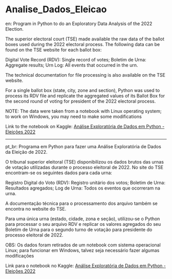 # Analise_Dados_Eleicao

en:
Program in Python to do an Exploratory Data Analysis of the 2022 Election.

The superior electoral court (TSE) made available the raw data of the ballot boxes used during the 2022 electoral process. The following data can be found on the TSE website for each ballot box:

Digital Vote Record (RDV): Single record of votes;
Boletim de Urna: Aggregate results;
Urn Log: All events that occurred in the urn.

The technical documentation for file processing is also available on the TSE website.

For a single ballot box (state, city, zone and section), Python was used to process its RDV file and replicate the aggregated values ​​of its Ballot Box for the second round of voting for president of the 2022 electoral process.

NOTE: The data were taken from a notebook with Linux operating system; to work on Windows, you may need to make some modifications

Link to the notebook on Kaggle: [Análise Exploratória de Dados em Python - Eleições 2022](https://www.kaggle.com/code/malucor/aed-ebac-eleicao)

------------------------------------------------------------------------------------------------------------------------------------------------------------------------------------------------------------------------------

pt_br:
Programa em Python para fazer uma Análise Exploratória de Dados da Eleição de 2022.

O tribunal superior eleitoral (TSE) disponibilizou os dados brutos das urnas de votação utilizadas durante o processo eleitoral de 2022. No site do TSE encontram-se os seguintes dados para cada urna:

Registro Digital do Voto (RDV): Registro unitário dos votos;
Boletim de Urna: Resultados agregados;
Log de Urna: Todos os eventos que ocorreram na urna.

A documentação técnica para o processamento dos arquivo também se encontra no website do TSE.

Para uma única urna (estado, cidade, zona e seção), utilizou-se o Python para processar o seu arquivo RDV e replicar os valores agregados do seu Boletim de Urna para o segundo turno de votação para presidente do processo eleitoral de 2022.

OBS: Os dados foram retirados de um notebook com sistema operacional Linux; para funcionar em Windows, talvez seja necessário fazer algumas modificações

Link para o notebook no Kaggle: [Análise Exploratória de Dados em Python - Eleições 2022](https://www.kaggle.com/code/malucor/aed-ebac-eleicao)
